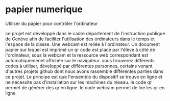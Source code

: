 papier numerique
===============

Utiliser du papier pour contrôler l'ordinateur

ce projet est  développé dans le cadre département de l'instruction publique de Genève afin de faciliter l'utilisation des ordinateurs dans le temps et l'espace de la classe. Une webcam est reliée à l'ordinateur. Un document papier sur lequel est imprimé un qr code est placé par l'élève à côté de l'ordinateur, sous la webcam et la ressource web correspondant est automatiquemenet affichée sur le navigateur.
vous trouverez différents codes à utiliser, développé par différentes personnes, certains venant d'autres projets github dont nous avons rassemblé différentes parties dans ce projet.
Le principe est que l'ensemble du dispositif se trouve en ligne et ne nécessite pas d'installation sur les machines du réseau.
le code qr permet de générer des qr en ligne.
le code webcam permet de lire les qr en ligne

